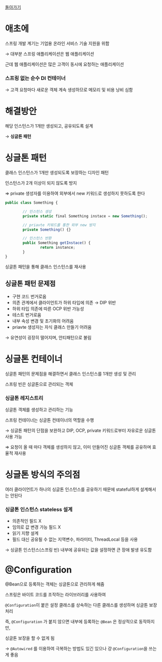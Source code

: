[돌아가기](./README.md)

# 애초에

스프링 개발 계기는 기업용 온라인 서비스 기술 지원을 위함

→ 대부분 스프링 애플리케이션은 웹 애플리케이션

근데 웹 애플리케이션은 많은 고객이 동시에 요청하는 애플리케이션

### 스프링 없는 순수 DI 컨테이너

→ 고객 요청마다 새로운 객체 계속 생성하므로 메모리 및 비용 낭비 심함

# 해결방안

해당 인스턴스가 1개만 생성되고, 공유되도록 설계

→ **싱글톤 패턴**

# 싱글톤 패턴

클래스 인스턴스가 1개만 생성되도록 보장하는 디자인 패턴

인스턴스가 2개 이상이 되지 않도록 방지

⇒ private 생성자를 이용하여 외부에서 new 키워드로 생성하지 못하도록 한다

```jsx
public class Something {

		// 인스턴스 생성
		private static final Something instace = new Something();

		// priavte 키워드를 통한 외부 new 방지
		private Something() {}

		// 인스턴스 반환
		public Something getInstace() {
				return instance;
		}
}
```

싱글톤 패턴을 통해 클래스 인스턴스를 재사용

## 싱글톤 패턴 문제점

- 구현 코드 번거로움
- 의존 관계에서 클라이언트가 하위 타입에 의존 → DIP 위반
- 하위 타입 의존에 따른 OCP 위반 가능성
- 테스트 번거로움
- 내부 속성 변경 및 초기화의 어려움
- priavte 생성자는 자식 클래스 만들기 어려움

→ 유연성이 굉장히 떨어지며, 안티패턴으로 불림

# 싱글톤 컨테이너

싱글톤 패턴의 문제점을 해결하면서 클래스 인스턴스를 1개만 생성 및 관리

스프링 빈은 싱글톤으로 관리되는 객체

### 싱글톤 레지스트리

싱글톤 객체를 생성하고 관리하는 기능

스프링 컨테이너는 싱글톤 컨테이너의 역할을 수행

→ 싱글톤 패턴의 단점을 보완하고 DIP, OCP, private 키워드로부터 자유로운 싱글톤 사용 가능

⇒ 요청이 올 때 마다 객체를 생성하지 않고, 이미 만들어진 싱글톤 객체를 공유하며 효율적 재사용

# 싱글톤 방식의 주의점

여러 클라이언트가 하나의 싱글톤 인스턴스를 공유하기 때문에 stateful하게 설계해서는 안된다

### 싱글톤 인스턴스 stateless 설계

- 의존적인 필드 X
- 임의로 값 변경 가능 필드 X
- 읽기 지향 설계
- 필드 대신 공유될 수 없는 지역변수, 파라미터, ThreadLocal 등을 사용

→ 싱글톤 인스턴스(스프링 빈) 내부에 공유되는 값을 설정하면 큰 장애 발생 유도함

# @Configuration

@Bean으로 등록하는 객체는 싱글톤으로 관리하게 해줌

스프링은 바이트 코드를 조작하는 라이브러리를 사용하여 

`@Configuration`이 붙은 설정 클래스를 상속하는 다른 클래스를 생성하며 싱글톤 보장 처리

즉, `@Configuration` 가 붙지 않으면 내부에 등록하는 `@Bean` 은 정상적으로 동작하지만,

싱글톤 보장을 할 수 없게 됨

→ `@Autowired` 를 이용하여 극복하는 방법도 있긴 있으나 걍 `@Configuration`을 쓰는게 좋음
